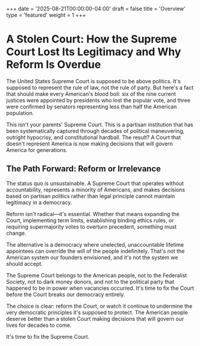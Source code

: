 +++
date = '2025-08-21T00:00:00-04:00'
draft = false
title = 'Overview'
type = 'featured'
weight = 1
+++

# A Stolen Court: How the Supreme Court Lost Its Legitimacy and Why Reform Is Overdue

The United States Supreme Court is supposed to be above politics. It's supposed to represent the rule of law, not the rule of party. But here's a fact that should make every American's blood boil: six of the nine current justices were appointed by presidents who lost the popular vote, and three were confirmed by senators representing less than half the American population.


This isn't your parents' Supreme Court. This is a partisan institution that has been systematically captured through decades of political maneuvering, outright hypocrisy, and constitutional hardball. The result? A Court that doesn't represent America is now making decisions that will govern America for generations.

## The Path Forward: Reform or Irrelevance

The status quo is unsustainable. A Supreme Court that operates without accountability, represents a minority of Americans, and makes decisions based on partisan politics rather than legal principle cannot maintain legitimacy in a democracy.

Reform isn't radical—it's essential. Whether that means expanding the Court, implementing term limits, establishing binding ethics rules, or requiring supermajority votes to overturn precedent, something must change.

The alternative is a democracy where unelected, unaccountable lifetime appointees can override the will of the people indefinitely. That's not the American system our founders envisioned, and it's not the system we should accept.

The Supreme Court belongs to the American people, not to the Federalist Society, not to dark money donors, and not to the political party that happened to be in power when vacancies occurred. It's time to fix the Court before the Court breaks our democracy entirely.

The choice is clear: reform the Court, or watch it continue to undermine the very democratic principles it's supposed to protect. The American people deserve better than a stolen Court making decisions that will govern our lives for decades to come.

It's time to fix the Supreme Court.